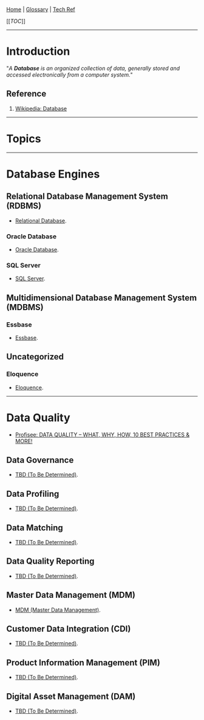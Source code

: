 [Home](/Slalom-LLC/Slalom-Consulting) | [Glossary](/Glossary) | [Tech Ref](/Tech-Ref)

[[_TOC_]]

---
# Introduction
"_A ***Database*** is an organized collection of data, generally stored and accessed electronically from a computer system._"

## Reference
1. [Wikipedia: Database](https://en.wikipedia.org/wiki/Database)

---
# Topics

---
# Database Engines

## Relational Database Management System (RDBMS)
- [Relational Database](/Tech-Ref/Software-Development/Database/Relational-Database).

### Oracle Database
- [Oracle Database](/Tech-Ref/Oracle-Corporation/Oracle-Database).

### SQL Server
- [SQL Server](/Tech-Ref/Microsoft/SQL-Server).

## Multidimensional Database Management System (MDBMS)

### Essbase
- [Essbase](/Tech-Ref/Oracle-Corporation/Essbase).

## Uncategorized

### Eloquence
- [Eloquence](/Tech-Ref/Eloquence).

---
# Data Quality
- [Profisee: DATA QUALITY – WHAT, WHY, HOW, 10 BEST PRACTICES & MORE!](https://profisee.com/data-quality-what-why-how-who/)

## Data Governance
- [TBD (To Be Determined)](/Glossary/TBD-\(To-Be-Determined\)).

## Data Profiling
- [TBD (To Be Determined)](/Glossary/TBD-\(To-Be-Determined\)).

## Data Matching
- [TBD (To Be Determined)](/Glossary/TBD-\(To-Be-Determined\)).

## Data Quality Reporting
- [TBD (To Be Determined)](/Glossary/TBD-\(To-Be-Determined\)).

## Master Data Management (MDM)
- [MDM (Master Data Management)](/Tech-Ref/Software-Development/Database/MDM-\(Master-Data-Management\)).

## Customer Data Integration (CDI)
- [TBD (To Be Determined)](/Glossary/TBD-\(To-Be-Determined\)).

## Product Information Management (PIM)
- [TBD (To Be Determined)](/Glossary/TBD-\(To-Be-Determined\)).

## Digital Asset Management (DAM)
- [TBD (To Be Determined)](/Glossary/TBD-\(To-Be-Determined\)).
